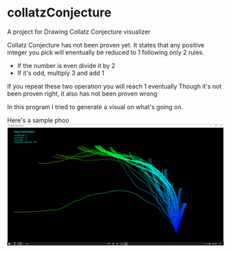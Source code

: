 # collatzConjecture
A project for Drawing Collatz Conjecture visualizer

Collatz Conjecture has not been proven yet.
It states that any positive integer you pick will enentually be reduced to 1 following only 2 rules.
- If the number is even divide it by 2
- If it's odd, multiply 3 and add 1

If you repeat these two operation you will reach 1 eventually
Though it's not been proven right, it also has not been proven wrong

In this program I tried to generate a visual on what's going on.

Here's a sample phoo
<img src="sample.png" width=1920>
